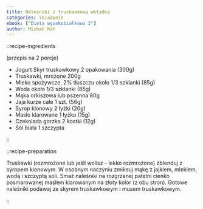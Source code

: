 ```yaml
---
title: Naleśniki z truskawkową wkładką
categories: sniadanie
ebook: ["Dieta wysokobiałkowa 2"]
author: Michał Kot
---
```


::recipe-ingredients

(przepis na 2 porcje)
- Jogurt Skyr truskawkowy 2 opakowania (300g)
- Truskawki, mrożone 200g
- Mleko spożywcze, 2% tłuszczu około 1/3 szklanki (85g)
- Woda około 1/3 szklanki (85g)
- Mąka orkiszowa lub pszenna 80g
- Jaja kurze całe 1 szt. (56g)
- Syrop klonowy 2 łyżki (20g)
- Masło klarowane 1 łyżka (15g)
- Czekolada gorzka 2 kostki (12g)
- Sól biała 1 szczypta

::

::recipe-preparation

Truskawki (rozmrożone lub jeśli wolisz - lekko rozmrożone) zblenduj z syropem klonowym. W osobnym naczyniu zmiksuj mąkę z jajkiem, mlekiem, wodą i szczyptą soli. Smaż naleśniki na rozgrzanej patelni cienko posmarowanej masłem klarowanym na złoty kolor (z obu stron). Gotowe naleśniki podawaj ze skyrem truskawkowym i musem truskawkowym.

::